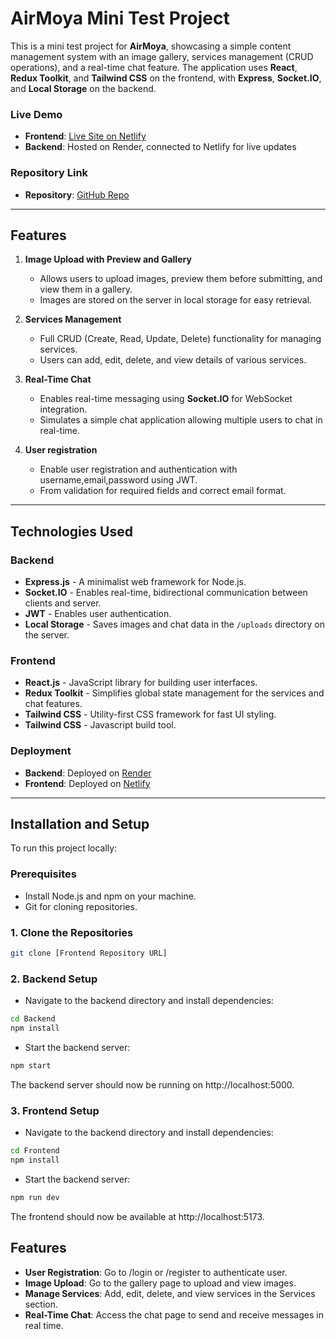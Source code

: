 # AirMoya Mini Test Project

This is a mini test project for **AirMoya**, showcasing a simple content management system with an image gallery, services management (CRUD operations), and a real-time chat feature. The application uses **React**, **Redux Toolkit**, and **Tailwind CSS** on the frontend, with **Express**, **Socket.IO**, and **Local Storage** on the backend.

### Live Demo
- **Frontend**: [Live Site on Netlify](#)
- **Backend**: Hosted on Render, connected to Netlify for live updates

### Repository Link
- **Repository**: [GitHub Repo](https://github.com/FevenSeyfu/Airmoya-test-crud)
---

## Features

1. **Image Upload with Preview and Gallery**
   - Allows users to upload images, preview them before submitting, and view them in a gallery.
   - Images are stored on the server in local storage for easy retrieval.

2. **Services Management**
   - Full CRUD (Create, Read, Update, Delete) functionality for managing services.
   - Users can add, edit, delete, and view details of various services.

3. **Real-Time Chat**
   - Enables real-time messaging using **Socket.IO** for WebSocket integration.
   - Simulates a simple chat application allowing multiple users to chat in real-time.

3. **User registration**
   - Enable user registration and authentication with username,email,password using JWT.
   - From validation for required fields and correct email format.

---

## Technologies Used

### Backend

- **Express.js** - A minimalist web framework for Node.js.
- **Socket.IO** - Enables real-time, bidirectional communication between clients and server.
- **JWT** - Enables user authentication.
- **Local Storage** - Saves images and chat data in the `/uploads` directory on the server.

### Frontend

- **React.js** - JavaScript library for building user interfaces.
- **Redux Toolkit** - Simplifies global state management for the services and chat features.
- **Tailwind CSS** - Utility-first CSS framework for fast UI styling.
- **Tailwind CSS** - Javascript build tool.

### Deployment

- **Backend**: Deployed on [Render](https://render.com/)
- **Frontend**: Deployed on [Netlify](https://www.netlify.com/)

---

## Installation and Setup

To run this project locally:

### Prerequisites
- Install Node.js and npm on your machine.
- Git for cloning repositories.

### 1. Clone the Repositories

```bash
git clone [Frontend Repository URL]
```
### 2. Backend Setup
- Navigate to the backend directory and install dependencies:

```bash
cd Backend
npm install
```

- Start the backend server:

```bash
npm start
```
The backend server should now be running on http://localhost:5000.

### 3. Frontend Setup
- Navigate to the backend directory and install dependencies:

```bash
cd Frontend
npm install
```

- Start the backend server:

```bash
npm run dev
```
The frontend should now be available at http://localhost:5173.

## Features
- **User Registration**: Go to /login or /register to authenticate user.
- **Image Upload**: Go to the gallery page to upload and view images.
- **Manage Services**: Add, edit, delete, and view services in the Services section.
- **Real-Time Chat**: Access the chat page to send and receive messages in real time.
